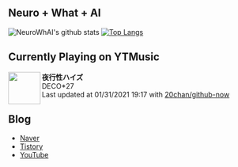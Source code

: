 ## Neuro + What + AI

![NeuroWhAI's github stats](https://github-readme-stats.vercel.app/api?username=neurowhai&count_private=true&show_icons=true)
[![Top Langs](https://github-readme-stats.vercel.app/api/top-langs/?username=neurowhai&layout=compact)](https://github.com/anuraghazra/github-readme-stats)

## Currently Playing on YTMusic

[<img align="left" height="65" src="https://lh3.googleusercontent.com/vgXwOAArah_hXni4x4EtIeekdtw__G388fCw6rLtrqUn8BAod1UQoPqvPVSsvubCHUMHj8332omeoDWiIQ">](https://music.youtube.com/channel/UCEAh-jw5U5L-Lx2zz0So-Eg)

**夜行性ハイズ**  
DECO*27  
Last updated at 01/31/2021 19:17 with [20chan/github-now](https://github.com/20chan/github-now)

## Blog

- [Naver](http://blog.naver.com/neurowhai)
- [Tistory](http://neurowhai.tistory.com/)
- [YouTube](https://www.youtube.com/channel/UCB_v1xU6laBHOeH6z4L-Mtw)
